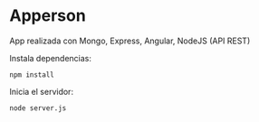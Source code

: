 # Apperson
App realizada con Mongo, Express, Angular, NodeJS (API REST)

Instala dependencias:
    
    npm install

Inicia el servidor:

    node server.js
